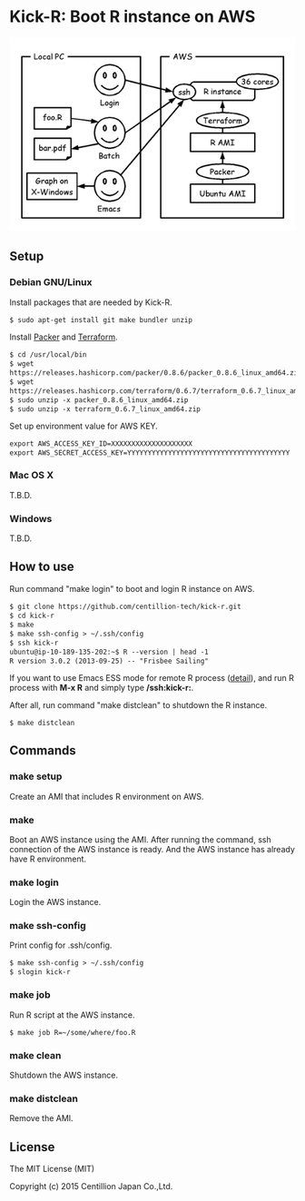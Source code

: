 # Kick-R: Boot R instance on AWS

![Big picture](./draw/bigpicture.png)

## Setup

### Debian GNU/Linux

Install packages that are needed by Kick-R.

```
$ sudo apt-get install git make bundler unzip
```

Install [Packer](https://www.packer.io/) and [Terraform](https://terraform.io/).

```
$ cd /usr/local/bin
$ wget https://releases.hashicorp.com/packer/0.8.6/packer_0.8.6_linux_amd64.zip
$ wget https://releases.hashicorp.com/terraform/0.6.7/terraform_0.6.7_linux_amd64.zip
$ sudo unzip -x packer_0.8.6_linux_amd64.zip
$ sudo unzip -x terraform_0.6.7_linux_amd64.zip
```

Set up environment value for AWS KEY.

```
export AWS_ACCESS_KEY_ID=XXXXXXXXXXXXXXXXXXXX
export AWS_SECRET_ACCESS_KEY=YYYYYYYYYYYYYYYYYYYYYYYYYYYYYYYYYYYYYYYY
```

### Mac OS X

T.B.D.

### Windows

T.B.D.

## How to use

Run command "make login" to boot and login R instance on AWS.

```
$ git clone https://github.com/centillion-tech/kick-r.git
$ cd kick-r
$ make
$ make ssh-config > ~/.ssh/config
$ ssh kick-r
ubuntu@ip-10-189-135-202:~$ R --version | head -1
R version 3.0.2 (2013-09-25) -- "Frisbee Sailing"
```

If you want to use Emacs ESS mode for remote R process ([detail](http://ess.r-project.org/Manual/ess.html#ESS-processes-on-Remote-Computers)), and run R process with **M-x R** and simply type **/ssh:kick-r:**.

After all, run command "make distclean" to shutdown the R instance.

```
$ make distclean
```

## Commands

### make setup

Create an AMI that includes R environment on AWS.

### make

Boot an AWS instance using the AMI. After running the command, ssh connection of the AWS instance is ready. And the AWS instance has already have R environment.

### make login

Login the AWS instance.

### make ssh-config

Print config for .ssh/config.

```
$ make ssh-config > ~/.ssh/config
$ slogin kick-r
```

### make job

Run R script at the AWS instance.

```
$ make job R=~/some/where/foo.R
```

### make clean

Shutdown the AWS instance.

### make distclean

Remove the AMI.

## License

The MIT License (MIT)

Copyright (c) 2015 Centillion Japan Co.,Ltd.
